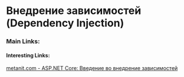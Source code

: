 ﻿# Внедрение зависимостей (Dependency Injection)



### Main Links:

#### Interesting Links:
[metanit.com - ASP.NET Core: Введение во внедрение зависимостей](https://metanit.com/sharp/aspnet5/6.1.php)
